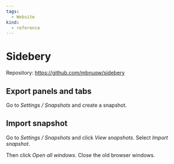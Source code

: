```yaml
---
tags:
  - Website
kind:
  - reference
---
```

# Sidebery

Repository: <https://github.com/mbnuqw/sidebery>

## Export panels and tabs

Go to *Settings / Snapshots* and create a snapshot.

## Import snapshot

Go to *Settings / Snapshots* and click *View snapshots*. Select *Import snapshot*.

Then click *Open all windows*. Close the old browser windows.
